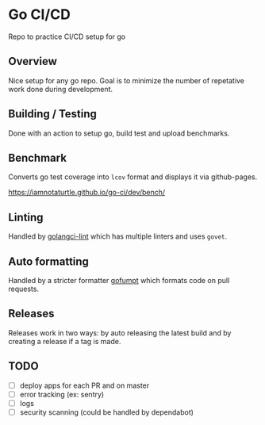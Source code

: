 # Go CI/CD
Repo to practice CI/CD setup for go

## Overview
Nice setup for any go repo. Goal is to minimize the number of repetative work done during development.

## Building / Testing
Done with an action to setup go, build test and upload benchmarks.

## Benchmark
Converts go test coverage into `lcov` format and displays it via github-pages.

https://iamnotaturtle.github.io/go-ci/dev/bench/

## Linting
Handled by [golangci-lint](https://golangci-lint.run/) which has multiple linters and uses `govet`.

## Auto formatting
Handled by a stricter formatter [gofumpt](https://github.com/mvdan/gofumpt) which formats code on pull requests.

## Releases
Releases work in two ways: by auto releasing the latest build and by creating a release if a tag is made.

## TODO
* [ ] deploy apps for each PR and on master
* [ ] error tracking (ex: sentry)
* [ ] logs
* [ ] security scanning (could be handled by dependabot)
